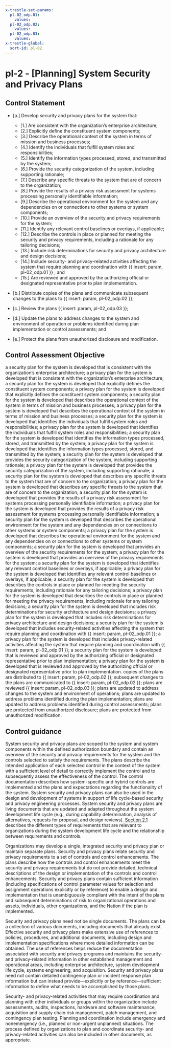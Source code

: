```yaml
---
x-trestle-set-params:
  pl-02_odp.01:
    values:
  pl-02_odp.02:
    values:
  pl-02_odp.03:
    values:
x-trestle-global:
  sort-id: pl-02
---
```


# pl-2 - \[Planning\] System Security and Privacy Plans

## Control Statement

- \[a.\] Develop security and privacy plans for the system that:

  - \[1.\] Are consistent with the organization’s enterprise architecture;
  - \[2.\] Explicitly define the constituent system components;
  - \[3.\] Describe the operational context of the system in terms of mission and business processes;
  - \[4.\] Identify the individuals that fulfill system roles and responsibilities;
  - \[5.\] Identify the information types processed, stored, and transmitted by the system;
  - \[6.\] Provide the security categorization of the system, including supporting rationale;
  - \[7.\] Describe any specific threats to the system that are of concern to the organization;
  - \[8.\] Provide the results of a privacy risk assessment for systems processing personally identifiable information;
  - \[9.\] Describe the operational environment for the system and any dependencies on or connections to other systems or system components;
  - \[10.\] Provide an overview of the security and privacy requirements for the system;
  - \[11.\] Identify any relevant control baselines or overlays, if applicable;
  - \[12.\] Describe the controls in place or planned for meeting the security and privacy requirements, including a rationale for any tailoring decisions;
  - \[13.\] Include risk determinations for security and privacy architecture and design decisions;
  - \[14.\] Include security- and privacy-related activities affecting the system that require planning and coordination with {{ insert: param, pl-02_odp.01 }} ; and
  - \[15.\] Are reviewed and approved by the authorizing official or designated representative prior to plan implementation.

- \[b.\] Distribute copies of the plans and communicate subsequent changes to the plans to {{ insert: param, pl-02_odp.02 }};

- \[c.\] Review the plans {{ insert: param, pl-02_odp.03 }};

- \[d.\] Update the plans to address changes to the system and environment of operation or problems identified during plan implementation or control assessments; and

- \[e.\] Protect the plans from unauthorized disclosure and modification.

## Control Assessment Objective

a security plan for the system is developed that is consistent with the organization’s enterprise architecture;
a privacy plan for the system is developed that is consistent with the organization’s enterprise architecture;
a security plan for the system is developed that explicitly defines the constituent system components;
a privacy plan for the system is developed that explicitly defines the constituent system components;
a security plan for the system is developed that describes the operational context of the system in terms of mission and business processes;
a privacy plan for the system is developed that describes the operational context of the system in terms of mission and business processes;
a security plan for the system is developed that identifies the individuals that fulfill system roles and responsibilities;
a privacy plan for the system is developed that identifies the individuals that fulfill system roles and responsibilities;
a security plan for the system is developed that identifies the information types processed, stored, and transmitted by the system;
a privacy plan for the system is developed that identifies the information types processed, stored, and transmitted by the system;
a security plan for the system is developed that provides the security categorization of the system, including supporting rationale;
a privacy plan for the system is developed that provides the security categorization of the system, including supporting rationale;
a security plan for the system is developed that describes any specific threats to the system that are of concern to the organization;
a privacy plan for the system is developed that describes any specific threats to the system that are of concern to the organization;
a security plan for the system is developed that provides the results of a privacy risk assessment for systems processing personally identifiable information;
a privacy plan for the system is developed that provides the results of a privacy risk assessment for systems processing personally identifiable information;
a security plan for the system is developed that describes the operational environment for the system and any dependencies on or connections to other systems or system components;
a privacy plan for the system is developed that describes the operational environment for the system and any dependencies on or connections to other systems or system components;
a security plan for the system is developed that provides an overview of the security requirements for the system;
a privacy plan for the system is developed that provides an overview of the privacy requirements for the system;
a security plan for the system is developed that identifies any relevant control baselines or overlays, if applicable;
a privacy plan for the system is developed that identifies any relevant control baselines or overlays, if applicable;
a security plan for the system is developed that describes the controls in place or planned for meeting the security requirements, including rationale for any tailoring decisions;
a privacy plan for the system is developed that describes the controls in place or planned for meeting the privacy requirements, including rationale for any tailoring decisions;
a security plan for the system is developed that includes risk determinations for security architecture and design decisions;
a privacy plan for the system is developed that includes risk determinations for privacy architecture and design decisions;
a security plan for the system is developed that includes security-related activities affecting the system that require planning and coordination with {{ insert: param, pl-02_odp.01 }};
a privacy plan for the system is developed that includes privacy-related activities affecting the system that require planning and coordination with {{ insert: param, pl-02_odp.01 }};
a security plan for the system is developed that is reviewed and approved by the authorizing official or designated representative prior to plan implementation;
a privacy plan for the system is developed that is reviewed and approved by the authorizing official or designated representative prior to plan implementation.
copies of the plans are distributed to {{ insert: param, pl-02_odp.02 }};
subsequent changes to the plans are communicated to {{ insert: param, pl-02_odp.02 }};
plans are reviewed {{ insert: param, pl-02_odp.03 }};
plans are updated to address changes to the system and environment of operations;
plans are updated to address problems identified during the plan implementation;
plans are updated to address problems identified during control assessments;
plans are protected from unauthorized disclosure;
plans are protected from unauthorized modification.

## Control guidance

System security and privacy plans are scoped to the system and system components within the defined authorization boundary and contain an overview of the security and privacy requirements for the system and the controls selected to satisfy the requirements. The plans describe the intended application of each selected control in the context of the system with a sufficient level of detail to correctly implement the control and to subsequently assess the effectiveness of the control. The control documentation describes how system-specific and hybrid controls are implemented and the plans and expectations regarding the functionality of the system. System security and privacy plans can also be used in the design and development of systems in support of life cycle-based security and privacy engineering processes. System security and privacy plans are living documents that are updated and adapted throughout the system development life cycle (e.g., during capability determination, analysis of alternatives, requests for proposal, and design reviews). [Section 2.1](#c3397cc9-83c6-4459-adb2-836739dc1b94) describes the different types of requirements that are relevant to organizations during the system development life cycle and the relationship between requirements and controls.

Organizations may develop a single, integrated security and privacy plan or maintain separate plans. Security and privacy plans relate security and privacy requirements to a set of controls and control enhancements. The plans describe how the controls and control enhancements meet the security and privacy requirements but do not provide detailed, technical descriptions of the design or implementation of the controls and control enhancements. Security and privacy plans contain sufficient information (including specifications of control parameter values for selection and assignment operations explicitly or by reference) to enable a design and implementation that is unambiguously compliant with the intent of the plans and subsequent determinations of risk to organizational operations and assets, individuals, other organizations, and the Nation if the plan is implemented.

Security and privacy plans need not be single documents. The plans can be a collection of various documents, including documents that already exist. Effective security and privacy plans make extensive use of references to policies, procedures, and additional documents, including design and implementation specifications where more detailed information can be obtained. The use of references helps reduce the documentation associated with security and privacy programs and maintains the security- and privacy-related information in other established management and operational areas, including enterprise architecture, system development life cycle, systems engineering, and acquisition. Security and privacy plans need not contain detailed contingency plan or incident response plan information but can instead provide—explicitly or by reference—sufficient information to define what needs to be accomplished by those plans.

Security- and privacy-related activities that may require coordination and planning with other individuals or groups within the organization include assessments, audits, inspections, hardware and software maintenance, acquisition and supply chain risk management, patch management, and contingency plan testing. Planning and coordination include emergency and nonemergency (i.e., planned or non-urgent unplanned) situations. The process defined by organizations to plan and coordinate security- and privacy-related activities can also be included in other documents, as appropriate.
